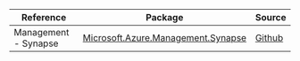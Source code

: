 | Reference | Package | Source |
|---|---|---|
|Management - Synapse|[Microsoft.Azure.Management.Synapse](https://www.nuget.org/packages/Microsoft.Azure.Management.Synapse)|[Github](https://github.com/Azure/azure-sdk-for-net)|
